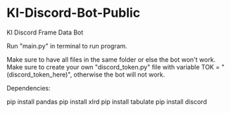 # KI-Discord-Bot-Public
 
KI Discord Frame Data Bot 
 
Run "main.py" in terminal to run program. 

Make sure to have all files in the same folder or else the bot won't work.
Make sure to create your own "discord_token.py" file with variable TOK = "(discord_token_here)",
otherwise the bot will not work. 

Dependencies:
 
pip install pandas
pip install xlrd
pip install tabulate
pip install discord
 
 
